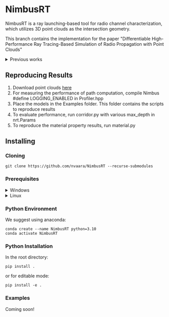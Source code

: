 # NimbusRT 
NimbusRT is a ray launching-based tool for radio channel characterization, which utilizes 3D point clouds as the intersection geometry.

This branch contains the implementation for the paper "Differentiable High-Performance Ray Tracing-Based Simulation of Radio Propagation with Point Clouds"
<details><summary>Previous works</summary>

See branch [vct](https://github.com/nvaara/NimbusRT/tree/vct) for papers  
[Vaara et. al., Ray launching-based computation of exact paths with noisy dense point clouds,” IEEE TAP, 2025](https://ieeexplore.ieee.org/abstract/document/10910023)  
[Vaara et. al., A ray launching approach for computing exact paths with point clouds, ICASSPW, 2024](https://arxiv.org/abs/2402.13747)

</details>

## Reproducing Results

1. Download point clouds [here](https://drive.google.com/file/d/1pa2IzZ754UlH1eGw3vZi43tsa_qYC2Vl/view?usp=sharing)
2. For measuring the performance of path computation, compile Nimbus #define LOGGING_ENABLED in Profiler.hpp
3. Place the models in the Examples folder. This folder contains the scripts to reproduce results
3. To evaluate performance, run corridor.py with various max_depth in nrt.Params
4. To reproduce the material property results, run material.py

## Installing


### Cloning
```shell
git clone https://github.com/nvaara/NimbusRT --recurse-submodules
```

### Prerequisites

<details><summary>Windows</summary>

```
1. Install MSVC C++17 build tools
2. Install CUDA 11.8+
3. Install Optix 8.0
4. Create an environment variable named OPTIX_8_0_PATH that points to the OptiX 8.0 SDK folder
```

</details>

<details><summary>Linux</summary>

#### **gcc-11 g++-11**
```bash
sudo apt install gcc-11 g++-11
```
#### **CUDA Toolkit 12.1**
- First install NVIDIA drivers for your machine, reboot and check if `nvidia-smi` works. 
- Then install `cuda-12.1` using the instructions [here](https://developer.nvidia.com/cuda-12-1-0-download-archive?target_os=Linux&target_arch=x86_64&Distribution=Ubuntu&target_version=20.04&target_type=deb_local)  
- Export CUDA enviroment variables to `~/.bashrc`
```bash
echo '# NVIDIA CUDA' >> ~/.bashrc
echo 'export PATH=/usr/local/cuda-12.1/bin:$PATH' >> ~/.bashrc
echo 'export LD_LIBRARY_PATH=/usr/local/cuda-12.1/lib64:$LD_LIBRARY_PATH' >> ~/.bashrc
```
- Reboot, then check installation with `nvcc --version`
#### OptiX 8.0
- Download OptiX SDK from [here](https://developer.nvidia.com/designworks/optix/downloads/legacy). Note you need to have an NVIDIA developer account.
- Execute the shell script and then move the SDK files into a directory of your choice, we call it `<INSTALL_DIR>`.
```bash
# You are most probably in the ~/Downloads directory  
chmod u+x NVIDIA-OptiX-SDK-8.0.0-linux64-x86_64.sh
./NVIDIA-OptiX-SDK-8.0.0-linux64-x86_64.sh
mv NVIDIA-OptiX-SDK-8.0.0-linux64-x86_64 <INSTALL_DIR>
```  
- Generate the cmake build files for the SDK:
```bash
cd <INSTALL_DIR>/NVIDIA-OptiX-SDK-8.0.0-linux64-x86_64/SDK
mkdir build
cd build
ccmake ..
```
- Once in cmake GUI, type in `c`, and type `e` once the process is done. Type `c` again `e` and type `g`. For in-depth explanation see [here](https://www.matthewjmullin.com/posts/optix/). After the generation process is done run `make`
- Check installation and export the environment variables to your `~/.bashrc`. 
```bash
./bin/optixHair  # optionally test sample program, you should see a rendered face with very colorful hairs
echo 'export OPTIX_8_0_PATH=/<absoulte>/<path>/<to>/<INSTALL_DIR>/NVIDIA-OptiX-SDK-8.0.0-linux64-x86_64' >> ~/.bashrc
```
</details>


### Python Environment

We suggest using anaconda:
```shell
conda create --name NimbusRT python=3.10
conda activate NimbusRT
```

### Python Installation

In the root directory:

```shell
pip install .
```
or for editable mode:
```shell
pip install -e .
```

### Examples

Coming soon!
